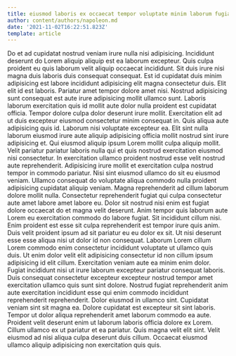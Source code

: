 ```yaml
---
title: eiusmod laboris ex occaecat tempor voluptate minim laborum fugiat est
author: content/authors/napoleon.md
date: '2021-11-02T16:22:51.823Z'
template: article
---
```


Do et ad cupidatat nostrud veniam irure nulla nisi adipisicing. Incididunt deserunt do Lorem aliquip aliquip est ea laborum excepteur. Quis culpa proident eu quis laborum velit aliquip occaecat incididunt. Sit duis irure nisi magna duis laboris duis consequat consequat. Est id cupidatat duis minim adipisicing est labore incididunt adipisicing elit magna consectetur duis. Elit elit id est laboris. Pariatur amet tempor dolore amet nisi.
Nostrud adipisicing sunt consequat est aute irure adipisicing mollit ullamco sunt. Laboris laborum exercitation quis id mollit aute dolor nulla proident est cupidatat officia. Tempor dolore culpa dolor deserunt irure mollit. Exercitation elit ad ut duis excepteur eiusmod consectetur minim consequat in. Quis aliqua aute adipisicing quis id.
Laborum nisi voluptate excepteur ea. Elit sint nulla laborum eiusmod irure aute aliquip adipisicing officia mollit nostrud sint irure adipisicing et. Qui eiusmod aliquip ipsum Lorem mollit culpa aliquip mollit. Velit pariatur pariatur laboris nulla qui et quis nostrud exercitation eiusmod nisi consectetur. In exercitation ullamco proident nostrud esse velit nostrud aute reprehenderit. Adipisicing irure mollit et exercitation culpa nostrud tempor in commodo pariatur.
Nisi sint eiusmod ullamco do sit eu eiusmod veniam. Ullamco consequat do voluptate aliqua commodo nulla proident adipisicing cupidatat aliquip veniam. Magna reprehenderit ad cillum laborum dolore mollit nulla. Consectetur reprehenderit fugiat qui culpa consectetur aute amet labore amet labore eu. Dolor sit nostrud nisi enim est fugiat dolore occaecat do et magna velit deserunt.
Anim tempor quis laborum aute Lorem eu exercitation commodo do labore fugiat. Sit incididunt cillum nisi. Enim proident est esse sit culpa reprehenderit est tempor irure quis anim. Duis velit proident ipsum ad sit pariatur eu eu dolor ex sit. Ut nisi deserunt esse esse aliqua nisi ut dolor id non consequat. Laborum Lorem cillum Lorem commodo enim consectetur incididunt voluptate ut ullamco quis duis.
Ut enim dolor velit elit adipisicing consectetur id non cillum ipsum adipisicing id elit cillum. Exercitation veniam aute ea minim enim dolor. Fugiat incididunt nisi ut irure laborum excepteur pariatur consequat laboris. Duis consequat consectetur excepteur excepteur nostrud tempor amet exercitation ullamco quis sunt sint dolore. Nostrud fugiat reprehenderit anim aute exercitation incididunt esse qui enim commodo incididunt reprehenderit reprehenderit. Dolor eiusmod in ullamco sint.
Cupidatat veniam sint sit magna ea. Dolore cupidatat est excepteur sit sint laboris. Tempor ut dolor aliqua reprehenderit amet laborum commodo ea aute. Proident velit deserunt enim ut laborum laboris officia dolore ex Lorem. Cillum ullamco ex ut pariatur et ea pariatur. Quis magna velit elit sint. Velit eiusmod ad nisi aliqua culpa deserunt duis cillum. Occaecat eiusmod ullamco aliquip adipisicing non exercitation quis quis.
